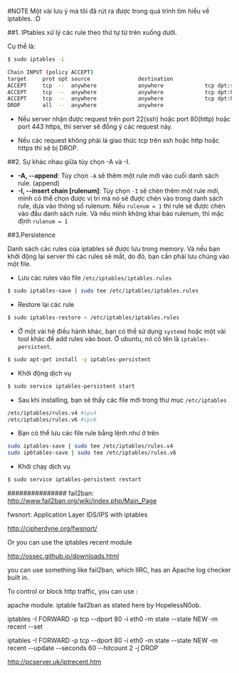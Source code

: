#NOTE
Một vài lưu ý mà tôi đã rút ra được trong quá trình tìm hiểu về iptables. :D

##1. IPtables xử lý các rule theo thứ tự từ trên xuống dưới.

Cụ thể là:
```sh
$ sudo iptables -L

Chain INPUT (policy ACCEPT)
target     prot opt source               destination         
ACCEPT     tcp  --  anywhere             anywhere             tcp dpt:ssh
ACCEPT     tcp  --  anywhere             anywhere             tcp dpt:http
ACCEPT     tcp  --  anywhere             anywhere             tcp dpt:https
DROP       all  --  anywhere             anywhere
```
- Nếu server nhận được request trên port 22(ssh) hoặc port 80(http) hoặc port 443 https, thì server sẽ đồng ý các request này.

- Nếu các request không phải là giao thức tcp trên ssh hoặc http hoặc https thì sẽ bị DROP.

##2. Sự khác nhau giữa tùy chọn -A và -I.
- **-A, --append**: Tùy chọn `-A` sẽ thêm một rule mới vào cuối danh sách rule. (append)
- **-I, --insert chain [rulenum]**: Tùy chọn `-I` sẽ chèn thêm một rule mới, mình có thể chọn được vị trí mà nó sẽ được chèn vào trong danh sách rule, dựa vào thông số rulenum. Nếu `rulenum = 1` thì rule sẽ được chèn vào đầu danh sách rule. Và nếu mình không khai báo rulenum, thì mặc định `rulenum = 1`

##3.Persistence

Danh sách các rules của iptables sẽ được lưu trong memory. Và nếu bạn khởi động lại server thì các rules sẽ mất, do đó, bạn cần phải lưu chúng vào một file.

- Lưu các rules vào file `/etc/iptables/iptables.rules`
```sh
$ sudo iptables-save | sudo tee /etc/iptables/iptables.rules
```
- Restore lại các rule
```sh
$ sudo iptables-restore < /etc/iptables/iptables.rules
```

- Ở một vài hệ điều hành khác, bạn có thể sử dụng `systemd` hoặc một vài tool khác để add rules vào boot. Ở ubuntu, nó có tên là `iptables-persistent`.
```sh
$ sudo apt-get install -y iptables-persistent
```
- Khởi động dịch vụ
```sh
$ sudo service iptables-persistent start
```
- Sau khi installing, bạn sẽ thấy các file mới trong thư mục `/etc/iptables`
```sh
/etc/iptables/rules.v4 #ipv4
/etc/iptables/rules.v6 #ipv6
```

- Bạn có thể lưu các file rule bằng lệnh như ở trên
```sh
sudo iptables-save | sudo tee /etc/iptables/rules.v4
sudo ip6tables-save | sudo tee /etc/iptables/rules.v6
```
- Khởi chạy dịch vụ
```sh
$ sudo service iptables-persistent restart
```

###############
fail2ban: http://www.fail2ban.org/wiki/index.php/Main_Page

fwsnort: Application Layer IDS/IPS with iptables

http://cipherdyne.org/fwsnort/

 Or you can use the iptables recent module 

 http://ossec.github.io/downloads.html

 you can use something like fail2ban, which IIRC, has an Apache log checker built in.

 

To control or block http traffic, you can use :

apache module.
iptable
fail2ban as stated here by HopelessN0ob.

iptables -I FORWARD -p tcp --dport 80 -i eth0 -m state --state NEW -m recent --set

iptables -I FORWARD -p tcp --dport 80 -i eth0 -m state --state NEW -m recent --update --seconds 60 --hitcount 2 -j DROP

http://pcserver.uk/iptrecent.htm




